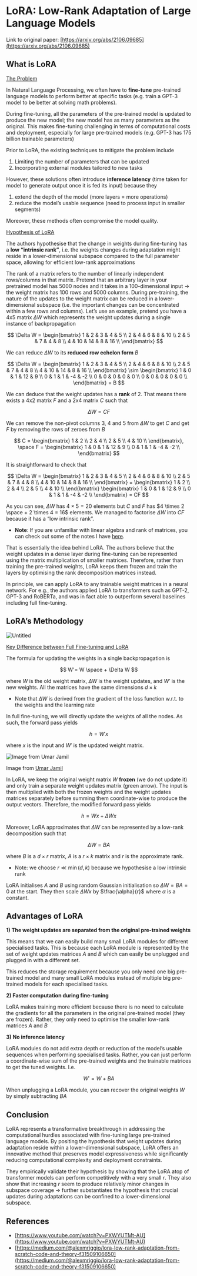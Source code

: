 # LoRA: Low-Rank Adaptation of Large Language Models

Link to original paper: [https://arxiv.org/abs/2106.09685](https://arxiv.org/abs/2106.09685)

## What is LoRA

<ins>The Problem</ins>

In Natural Language Processing, we often have to **fine-tune** pre-trained language models to perform better at specific tasks (e.g. train a GPT-3 model to be better at solving math problems). 

During fine-tuning, all the parameters of the pre-trained model is updated to produce the new model; the new model has as many parameters as the original. This makes fine-tuning challenging in terms of computational costs and deployment, especially for large pre-trained models (e.g. GPT-3 has 175 billion trainable parameters)

Prior to LoRA, the existing techniques to mitigate the problem include

1. Limiting the number of parameters that can be updated
2. Incorporating external modules tailored to new tasks

However, these solutions often introduce **inference latency** (time taken for model to generate output once it is fed its input) because they

1. extend the depth of the model (more layers = more operations)
2. reduce the model’s usable sequence (need to process input in smaller segments)

Moreover, these methods often compromise the model quality.

<ins>Hypothesis of LoRA</ins>

The authors hypothesise that the change in weights during fine-tuning has a **low “intrinsic rank”**, i.e. the weights changes during adaptation might reside in a lower-dimensional subspace compared to the full parameter space, allowing for efficient low-rank approximations

The rank of a matrix refers to the number of linearly independent rows/columns in that matrix. Pretend that an arbitrary layer in your pretrained model has 5000 nodes and it takes in a 100-dimensional input → the weight matrix has 100 rows and 5000 columns. During pre-training, the nature of the updates to the weight matrix can be reduced in a lower-dimensional subspace (i.e. the important changes can be concentrated within a few rows and columns). Let’s use an example, pretend you have a 4x5 matrix $\Delta W$ which represents the weight updates during a single instance of backpropagation

$$
\Delta W =
\begin{bmatrix}
1 & 2 & 3 & 4 & 5 \\
2 & 4 & 6 & 8 & 10 \\
2 & 5 & 7 & 4 & 8 \\
4 & 10 & 14 & 8 & 16 \\
\end{bmatrix}
$$

We can reduce $\Delta W$ to its **reduced row echelon form** $B$

$$
\Delta W =
\begin{bmatrix}
1 & 2 & 3 & 4 & 5 \\
2 & 4 & 6 & 8 & 10 \\
2 & 5 & 7 & 4 & 8 \\
4 & 10 & 14 & 8 & 16 \\
\end{bmatrix} \sim
\begin{bmatrix}
1 & 0 & 1 & 12 & 9 \\
0 & 1 & 1 & -4 & -2 \\
0 & 0 & 0 & 0 & 0 \\
0 & 0 & 0 & 0 & 0 \\
\end{bmatrix} =
B
$$

We can deduce that the weight updates has a **rank** of 2. That means there exists a 4x2 matrix $F$ and a 2x4 matrix $C$ such that

$$
\Delta W = CF
$$

We can remove the non-pivot columns 3, 4 and 5 from $\Delta W$ to get $C$ and get $F$ by removing the rows of zeroes from $B$

$$
C = 
\begin{bmatrix}
1 & 2  \\
2 & 4  \\
2 & 5  \\
4 & 10  \\
\end{bmatrix}, \space
F =
\begin{bmatrix}
1 & 0 & 1 & 12 & 9 \\
0 & 1 & 1 & -4 & -2 \\
\end{bmatrix}
$$

It is straightforward to check that

$$
\Delta W = 
\begin{bmatrix}
1 & 2 & 3 & 4 & 5 \\
2 & 4 & 6 & 8 & 10 \\
2 & 5 & 7 & 4 & 8 \\
4 & 10 & 14 & 8 & 16 \\
\end{bmatrix} = 
\begin{bmatrix}
1 & 2  \\
2 & 4  \\
2 & 5  \\
4 & 10  \\
\end{bmatrix}
\begin{bmatrix}
1 & 0 & 1 & 12 & 9 \\
0 & 1 & 1 & -4 & -2 \\
\end{bmatrix} =
CF
$$

As you can see, $\Delta W$ has $4 \times 5 = 20$ elements but $C$ and $F$ has $4 \times 2 \space + 2 \times 4 = 16$ elements. We managed to factorise $\Delta W$ into $CF$ because it has a “low intrinsic rank”.

- **Note**: If you are unfamiliar with linear algebra and rank of matrices, you can check out some of the notes I have [here](https://www.notion.so/Linear-Algebra-78eeeef8cf3e4c2d8eee0796b4c6d786?pvs=21).

That is essentially the idea behind LoRA. The authors believe that the weight updates in a dense layer during fine-tuning can be represented using the matrix multiplication of smaller matrices. Therefore, rather than training the pre-trained weights, LoRA keeps them frozen and train the layers by optimising the rank decomposition matrices instead.

In principle, we can apply LoRA to any trainable weight matrices in a neural network. For e.g., the authors applied LoRA to transformers such as GPT-2, GPT-3 and RoBERTa, and was in fact able to outperform several baselines including full fine-tuning.

## LoRA’s Methodology

![Untitled](images/Untitled.png)

<ins>Key Difference between Full Fine-tuning and LoRA</ins>

The formula for updating the weights in a single backpropagation is

$$
W'= W \space + \Delta W
$$

where $W$ is the old weight matrix, $\Delta W$ is the weight updates, and $W'$ is the new weights. All the matrices have the same dimensions $d \times k$

- Note that $\Delta W$ is derived from the gradient of the loss function w.r.t. to the weights and the learning rate

In full fine-tuning, we will directly update the weights of all the nodes. As such, the forward pass yields

$$
h = W'x
$$

where $x$ is the input and $W'$ is the updated weight matrix.

![Image from [Umar Jamil](https://www.youtube.com/watch?v=PXWYUTMt-AU)](images/Untitled%201.png)

Image from [Umar Jamil](https://www.youtube.com/watch?v=PXWYUTMt-AU)

In LoRA, we keep the original weight matrix $W$ **frozen** (we do not update it) and only train a separate weight updates matrix (green arrow). The input is then multiplied with both the frozen weights and the weight updates matrices separately before summing them coordinate-wise to produce the output vectors. Therefore, the modified forward pass yields

$$
h = Wx + \Delta Wx
$$

Moreover, LoRA approximates that $\Delta W$ can be represented by a low-rank decomposition such that

$$
\Delta W =  BA
$$

where $B$ is a $d \times r$ matrix, $A$ is a $r \times k$ matrix and $r$ is the approximate rank.

- Note: we choose $r \ll \min(d, k)$ because we hypothesise a low intrinsic rank

LoRA initialises $A$ and $B$ using random Gaussian initialisation so $\Delta W = BA = 0$ at the start. They then scale $\Delta Wx$ by $\frac{\alpha}{r}$ where $\alpha$ is a constant.

## Advantages of LoRA

**1) The weight updates are separated from the original pre-trained weights**

This means that we can easily build many small LoRA modules for different specialised tasks. This is because each LoRA module is represented by the set of weight updates matrices $A$ and $B$ which can easily be unplugged and plugged in with a different set. 

This reduces the storage requirement because you only need one big pre-trained model and many small LoRA modules instead of multiple big pre-trained models for each specialised tasks.

**2) Faster computation during fine-tuning**

LoRA makes training more efficient because there is no need to calculate the gradients for all the parameters in the original pre-trained model (they are frozen). Rather, they only need to optimise the smaller low-rank matrices $A$ and $B$

**3) No inference latency**

LoRA modules do not add extra depth or reduction of the model’s usable sequences when performing specialised tasks. Rather, you can just perform a coordinate-wise sum of the pre-trained weights and the trainable matrices to get the tuned weights. I.e.

$$
W' = W + BA
$$

When unplugging a LoRA module, you can recover the original weights $W$ by simply subtracting $BA$

## Conclusion

LoRA represents a transformative breakthrough in addressing the computational hurdles associated with fine-tuning large pre-trained language models. By positing the hypothesis that weight updates during adaptation reside within a lower-dimensional subspace, LoRA offers an innovative method that preserves model expressiveness while significantly reducing computational complexity and deployment constraints.

They empirically validate their hypothesis by showing that the LoRA atop of transformer models can perform competitively with a very small $r$. They also show that increasing $r$ seem to produce relatively minor changes in subspace coverage → further substantiates the hypothesis that crucial updates during adaptations can be confined to a lower-dimensional subspace.

## References

- [https://www.youtube.com/watch?v=PXWYUTMt-AU](https://www.youtube.com/watch?v=PXWYUTMt-AU)
- [https://medium.com/@alexmriggio/lora-low-rank-adaptation-from-scratch-code-and-theory-f31509106650](https://medium.com/@alexmriggio/lora-low-rank-adaptation-from-scratch-code-and-theory-f31509106650)